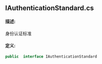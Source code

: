 ## IAuthenticationStandard.cs 


#### 描述:


身份认证标准


#### 定义: 
``` csharp
public  interface IAuthenticationStandard
```
